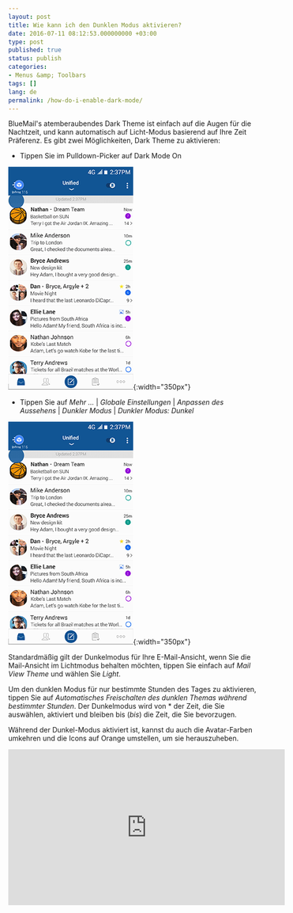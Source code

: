 ```yaml
---
layout: post
title: Wie kann ich den Dunklen Modus aktivieren?
date: 2016-07-11 08:12:53.000000000 +03:00
type: post
published: true
status: publish
categories:
- Menus &amp; Toolbars
tags: []
lang: de
permalink: /how-do-i-enable-dark-mode/
---
```


BlueMail's atemberaubendes Dark Theme ist einfach auf die Augen für die Nachtzeit, und kann automatisch auf Licht-Modus basierend auf Ihre Zeit Präferenz.
Es gibt zwei Möglichkeiten, Dark Theme zu aktivieren:

* Tippen Sie im Pulldown-Picker auf Dark Mode On

![DarkTheme](/assets/BlueMail_Tip_DarkTheme_v1.gif){:width="350px"}

* Tippen Sie auf *Mehr ...* \| *Globale Einstellungen* \| *Anpassen des Aussehens* \| *Dunkler Modus* \| *Dunkler Modus: Dunkel*

![Dark Theme 2](/assets/BlueMail_Tip_DarkTheme_v2.gif){:width="350px"}

Standardmäßig gilt der Dunkelmodus für Ihre E-Mail-Ansicht, wenn Sie die Mail-Ansicht im Lichtmodus behalten möchten, tippen Sie einfach auf *Mail View Theme* und wählen Sie *Light*.

Um den dunklen Modus für nur bestimmte Stunden des Tages zu aktivieren, tippen Sie auf *Automatisches Freischalten des dunklen Themas während bestimmter Stunden*. Der Dunkelmodus wird von * der Zeit, die Sie auswählen, aktiviert und bleiben bis (*bis*) die Zeit, die Sie bevorzugen.

Während der Dunkel-Modus aktiviert ist, kannst du auch die Avatar-Farben umkehren und die Icons auf Orange umstellen, um sie herauszuheben.

<iframe src="https://www.youtube.com/embed/O8Qzw8ulh_o?list=PLXcA1xyD8E7dB0XsKApln4AqCumFbmOJK&amp;loop=1" width="560" height="315" frameborder="0" allowfullscreen="allowfullscreen"></iframe>
